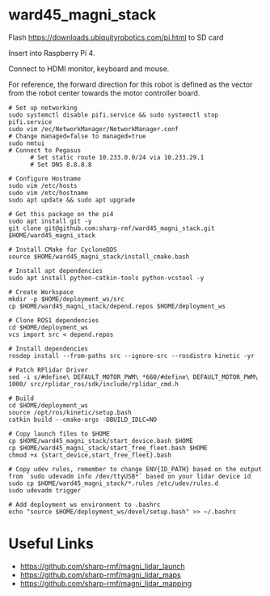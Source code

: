 # ward45_magni_stack
Flash https://downloads.ubiquityrobotics.com/pi.html to SD card

Insert into Raspberry Pi 4.

Connect to HDMI monitor, keyboard and mouse.

For reference, the forward direction for this robot is defined as the vector from the robot center towards the motor controller board.
```
# Set up networking
sudo systemctl disable pifi.service && sudo systemctl stop pifi.service
sudo vim /ec/NetworkManager/NetworkManager.conf                                             # Change managed=false to managed=true
sudo nmtui                                                                                  # Connect to Pegasus 
      # Set static route 10.233.0.0/24 via 10.233.29.1
      # Set DNS 8.8.8.8

# Configure Hostname
sudo vim /etc/hosts
sudo vim /etc/hostname                                                                      
sudo apt update && sudo apt upgrade 

# Get this package on the pi4
sudo apt install git -y
git clone git@github.com:sharp-rmf/ward45_magni_stack.git $HOME/ward45_magni_stack

# Install CMake for CycloneDDS
source $HOME/ward45_magni_stack/install_cmake.bash

# Install apt dependencies
sudo apt install python-catkin-tools python-vcstool -y

# Create Workspace
mkdir -p $HOME/deployment_ws/src
cp $HOME/ward45_magni_stack/depend.repos $HOME/deployment_ws

# Clone ROS1 dependencies
cd $HOME/deployment_ws
vcs import src < depend.repos

# Install dependencies
rosdep install --from-paths src --ignore-src --rosdistro kinetic -yr

# Patch RPlidar Driver
sed -i s/#define\ DEFAULT_MOTOR_PWM\ *660/#define\ DEFAULT_MOTOR_PWM\ 1000/ src/rplidar_ros/sdk/include/rplidar_cmd.h

# Build
cd $HOME/deployment_ws
source /opt/ros/kinetic/setup.bash
catkin build --cmake-args -DBUILD_IDLC=NO  

# Copy launch files to $HOME
cp $HOME/ward45_magni_stack/start_device.bash $HOME
cp $HOME/ward45_magni_stack/start_free_fleet.bash $HOME
chmod +x {start_device,start_free_fleet}.bash

# Copy udev rules, remember to change ENV{ID_PATH} based on the output from `sudo udevadm info /dev/ttyUSB*` based on your lidar device id
sudo cp $HOME/ward45_magni_stack/*.rules /etc/udev/rules.d
sudo udevadm trigger

# Add deployment_ws environment to .bashrc
echo "source $HOME/deployment_ws/devel/setup.bash" >> ~/.bashrc
```

# Useful Links
* https://github.com/sharp-rmf/magni_lidar_launch
* https://github.com/sharp-rmf/magni_lidar_maps
* https://github.com/sharp-rmf/magni_lidar_mapping
